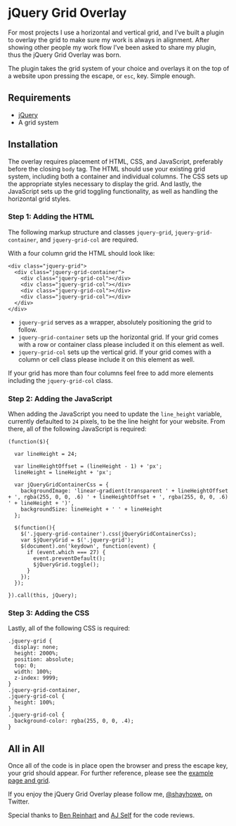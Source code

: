 # jQuery Grid Overlay

For most projects I use a horizontal and vertical grid, and I&#8217;ve built a plugin to overlay the grid to make sure my work is always in alignment. After showing other people my work flow I&#8217;ve been asked to share my plugin, thus the jQuery Grid Overlay was born.

The plugin takes the grid system of your choice and overlays it on the top of a website upon pressing the escape, or `esc`, key. Simple enough.

## Requirements

* [jQuery](http://jquery.com/)
* A grid system

## Installation

The overlay requires placement of HTML, CSS, and JavaScript, preferably before the closing `body` tag. The HTML should use your existing grid system, including both a container and individual columns. The CSS sets up the appropriate styles necessary to display the grid. And lastly, the JavaScript sets up the grid toggling functionality, as well as handling the horizontal grid styles.

### Step 1: Adding the HTML

The following markup structure and classes `jquery-grid`, `jquery-grid-container`, and `jquery-grid-col` are required.

With a four column grid the HTML should look like:

```
<div class="jquery-grid">
  <div class="jquery-grid-container">
    <div class="jquery-grid-col"></div>
    <div class="jquery-grid-col"></div>
    <div class="jquery-grid-col"></div>
    <div class="jquery-grid-col"></div>
  </div>
</div>
```

* `jquery-grid` serves as a wrapper, absolutely positioning the grid to follow.
* `jquery-grid-container` sets up the horizontal grid. If your grid comes with a row or container class please included it on this element as well.
* `jquery-grid-col` sets up the vertical grid. If your grid comes with a column or cell class please include it on this element as well.

If your grid has more than four columns feel free to add more elements including the `jquery-grid-col` class.

### Step 2: Adding the JavaScript

When adding the JavaScript you need to update the `line_height` variable, currently defaulted to `24` pixels, to be the line height for your website. From there, all of the following JavaScript is required:

```
(function($){

  var lineHeight = 24;

  var lineHeightOffset = (lineHeight - 1) + 'px';
  lineHeight = lineHeight + 'px';

  var jQueryGridContainerCss = {
    backgroundImage: 'linear-gradient(transparent ' + lineHeightOffset + ', rgba(255, 0, 0, .6) ' + lineHeightOffset + ', rgba(255, 0, 0, .6) ' + lineHeight + ')',
    backgroundSize: lineHeight + ' ' + lineHeight
  };

  $(function(){
    $('.jquery-grid-container').css(jQueryGridContainerCss);
    var $jQueryGrid = $('.jquery-grid');
    $(document).on('keydown', function(event) {
      if (event.which === 27) {
        event.preventDefault();
        $jQueryGrid.toggle();
      }
    });
  });

}).call(this, jQuery);
```
### Step 3: Adding the CSS

Lastly, all of the following CSS is required:

```
.jquery-grid {
  display: none;
  height: 2000%;
  position: absolute;
  top: 0;
  width: 100%;
  z-index: 9999;
}
.jquery-grid-container,
.jquery-grid-col {
  height: 100%;
}
.jquery-grid-col {
  background-color: rgba(255, 0, 0, .4);
}
```

## All in All

Once all of the code is in place open the browser and press the escape key, your grid should appear. For further reference, please see the [example page and grid](https://github.com/shayhowe/jquery-grid-overlay/blob/master/index.html).

If you enjoy the jQuery Grid Overlay please follow me, [@shayhowe](https://twitter.com/shayhowe), on Twitter.

Special thanks to [Ben Reinhart](https://github.com/benjreinhart) and [AJ Self](https://github.com/ajself) for the code reviews.
